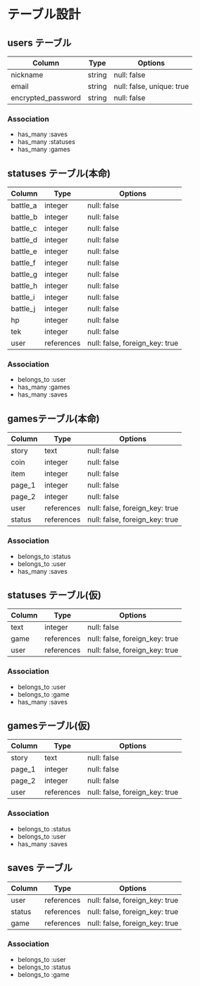 # テーブル設計

## users テーブル

| Column             | Type     | Options                   |
| ------------------ | -------- | ------------------------- |
| nickname           | string   | null: false               |
| email              | string   | null: false, unique: true |
| encrypted_password | string   | null: false               |

### Association

- has_many :saves
- has_many :statuses
- has_many :games

## statuses テーブル(本命)

| Column       | Type       | Options                        |
| ------------ | ---------- | ------------------------------ |
| battle_a     | integer     | null: false                   |
| battle_b     | integer     | null: false                   |
| battle_c     | integer     | null: false                   |
| battle_d     | integer     | null: false                   |
| battle_e     | integer     | null: false                   |
| battle_f     | integer     | null: false                   |
| battle_g     | integer     | null: false                   |
| battle_h     | integer     | null: false                   |
| battle_i     | integer     | null: false                   |
| battle_j     | integer     | null: false                   |
| hp           | integer     | null: false                   |
| tek          | integer     | null: false                   |
| user         | references | null: false, foreign_key: true |

### Association

- belongs_to :user
- has_many   :games
- has_many   :saves

##  gamesテーブル(本命)

| Column       | Type       | Options                        |
| ------------ | ---------- | ------------------------------ |
| story        | text       | null: false                    |
| coin         | integer    | null: false                    |
| item         | integer    | null: false                    |
| page_1       | integer    | null: false                    |
| page_2       | integer    | null: false                    |
| user         | references | null: false, foreign_key: true |
| status       | references | null: false, foreign_key: true |

### Association

- belongs_to :status
- belongs_to :user
- has_many   :saves

## statuses テーブル(仮)

| Column       | Type       | Options                        |
| ------------ | ---------- | ------------------------------ |
| text         | integer    | null: false                    |
| game         | references | null: false, foreign_key: true |
| user         | references | null: false, foreign_key: true |

### Association

- belongs_to :user
- belongs_to :game
- has_many   :saves

##  gamesテーブル(仮)

| Column       | Type       | Options                        |
| ------------ | ---------- | ------------------------------ |
| story        | text       | null: false                    |
| page_1       | integer    | null: false                    |
| page_2       | integer    | null: false                    |
| user         | references | null: false, foreign_key: true |

### Association

- belongs_to :status
- belongs_to :user
- has_many   :saves

## saves テーブル

| Column    | Type       | Options                        |
| -------   | ---------- | ------------------------------ |
| user      | references | null: false, foreign_key: true |
| status    | references | null: false, foreign_key: true |
| game      | references | null: false, foreign_key: true |

### Association

- belongs_to :user
- belongs_to :status
- belongs_to :game